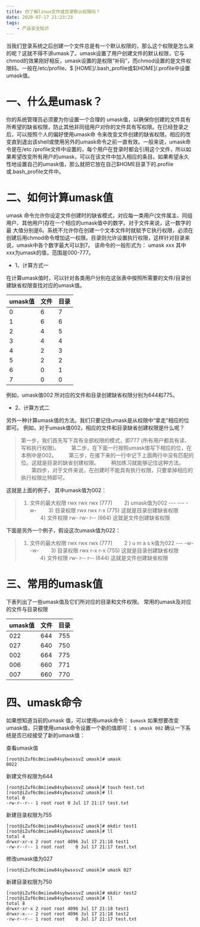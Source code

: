 ```yaml
---
title: 你了解linux文件或目录默认权限吗？
date: 2020-07-17 21:23:23
tags:
    - 产品安全知识
---
```


当我们登录系统之后创建一个文件总是有一个默认权限的，那么这个权限是怎么来的呢？这就不得不讲umask了。umask设置了用户创建文件的默认权限，它与chmod的效果刚好相反，umask设置的是权限“补码”，而chmod设置的是文件权限码。一般在/etc/profile、$ [HOME]/.bash_profile或$[HOME]/.profile中设置umask值。

<!--more-->

# 一、什么是umask？
你的系统管理员必须要为你设置一个合理的 umask值，以确保你创建的文件具有所希望的缺省权限，防止其他非同组用户对你的文件具有写权限。在已经登录之后，可以按照个人的偏好使用umask命 令来改变文件创建的缺省权限。相应的改变直到退出该shell或使用另外的umask命令之前一直有效。一般来说，umask命令是在/etc /profile文件中设置的，每个用户在登录时都会引用这个文件，所以如果希望改变所有用户的umask，可以在该文件中加入相应的条目。如果希望永久 性地设置自己的umask值，那么就把它放在自己$HOME目录下的.profile或.bash_profile文件中。

# 二、如何计算umask值
umask 命令允许你设定文件创建时的缺省模式，对应每一类用户(文件属主、同组用户、其他用户)存在一个相应的umask值中的数字。对于文件来说，这一数字的最 大值分别是6。系统不允许你在创建一个文本文件时就赋予它执行权限，必须在创建后用chmod命令增加这一权限。目录则允许设置执行权限，这样针对目录来 说，umask中各个数字最大可以到7。
该命令的一般形式为：
    umask xxx
其中xxx为umask的值，范围是000-777。

* 1、计算方式一

在计算umask值时，可以针对各类用户分别在这张表中按照所需要的文件/目录创建缺省权限查找对应的umask值。

| umask值 | 文件 | 目录 |
| ------- | ---- | ---- |
| 0       | 6    | 7    |
| 1       | 6    | 6    |
| 2       | 4    | 5    |
| 3       | 4    | 4    |
| 4       | 2    | 3    |
| 5       | 2    | 2    |
| 6       | 0    | 1    |
| 7       | 0    | 0    |

例如，umask值002 所对应的文件和目录创建缺省权限分别为644和775。


* 2、计算方式二

另外一种计算umask值的方法。我们只要记住umask是从权限中“拿走”相应的位即可。
例如，对于umask值002，相应的文件和目录缺省创建权限是什么呢？
>第一步，我们首先写下具有全部权限的模式，即777 (所有用户都具有读、写和执行权限)。
　　第二步，在下面一行按照umask值写下相应的位，在本例中是002。
　　第三步，在接下来的一行中记下上面两行中没有匹配的位。这就是目录的缺省创建权限。
　　稍加练习就能够记住这种方法。
　　第四步，对于文件来说，在创建时不能具有执行权限，只要拿掉相应的执行权限比特即可。

这就是上面的例子， 其中umask值为002：
>1) 文件的最大权限 rwx rwx rwx (777)
　　2) umask值为002 --- --- -w-
　　3) 目录权限 rwx rwx r-x (775) 这就是目录创建缺省权限
　　4) 文件权限 rw- rw- r-- (664) 这就是文件创建缺省权限

下面是另外一个例子，假设这次umask值为022：
>1) 文件的最大权限 rwx rwx rwx (777)
　　2 ) u m a s k值为022 --- -w- -w-
　　3) 目录权限 rwx r-x r-x (755) 这就是目录创建缺省权限
　　4) 文件权限 rw- r-- r-- (644) 这就是文件创建缺省权限

# 三、常用的umask值
下表列出了一些umask值及它们所对应的目录和文件权限。
常用的umask及对应的文件与目录权限

| umask值 | 文件 | 目录 |
| ------- | ---- | ---- |
| 022     | 644  | 755  |
| 027     | 640  | 750  |
| 002     | 664  | 775  |
| 006     | 660  | 771  |
| 007     | 660  | 770  |

# 四、umask命令
如果想知道当前的umask 值，可以使用umask命令：
`$umask`
如果想要改变umask值，只要使用umask命令设置一个新的值即可：
`$ umask 002`
确认一下系统是否已经接受了新的umask值：

查看umask值

```
[root@iZuf6c8miiew84sybwsxsvZ umask]# umask
0022
```
新建文件权限为644
```
[root@iZuf6c8miiew84sybwsxsvZ umask]# touch test.txt
[root@iZuf6c8miiew84sybwsxsvZ umask]# ll
total 0
-rw-r--r-- 1 root root 0 Jul 17 21:17 test.txt
```
新建目录权限为755
```
[root@iZuf6c8miiew84sybwsxsvZ umask]# mkdir test1
[root@iZuf6c8miiew84sybwsxsvZ umask]# ll
total 4
drwxr-xr-x 2 root root 4096 Jul 17 21:18 test1
-rw-r--r-- 1 root root    0 Jul 17 21:17 test.txt
```
修改umask值为027
```
[root@iZuf6c8miiew84sybwsxsvZ umask]# umask 027
```
新建目录权限为750
```
[root@iZuf6c8miiew84sybwsxsvZ umask]# mkdir test2
[root@iZuf6c8miiew84sybwsxsvZ umask]# ll
total 8
drwxr-xr-x 2 root root 4096 Jul 17 21:18 test1
drwxr-x--- 2 root root 4096 Jul 17 21:18 test2
-rw-r--r-- 1 root root    0 Jul 17 21:17 test.txt
```
